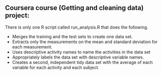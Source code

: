 
Coursera course (Getting and cleaning data) project:
----------------------------------------------------

There is only one R script called run_analysis.R that does the following.

* Merges the training and the test sets to create one data set.
* Extracts only the measurements on the mean and standard deviation for each measurement. 
* Uses descriptive activity names to name the activities in the data set
* Appropriately labels the data set with descriptive variable names. 
* Creates a second, independent tidy data set with the average of each variable for each activity and each subject. 
